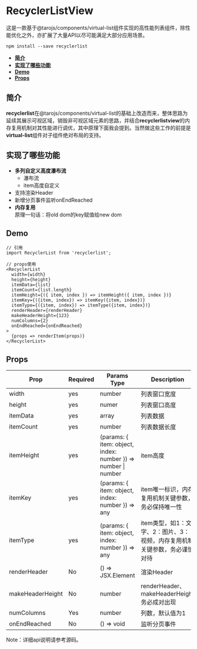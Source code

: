 # RecyclerListView

这是一款基于@tarojs/components/virtual-list组件实现的高性能列表组件，除性能优化之外，亦扩展了大量API以尽可能满足大部分应用场景。

`npm install --save recyclerlist`

* **[简介](#简介)**
* **[实现了哪些功能](#实现了哪些功能)**
* **[Demo](#demo)**
* **[Props](#props)**

## 简介
**recyclerlist**在@tarojs/components/virtual-list的基础上改造而来，整体思路为延续其展示可视区域，销毁非可视区域元素的思路，并结合**recyclerlistview**的内存复用机制对其性能进行调优，其中原理下面我会提到。当然做这些工作的前提是**virtual-list**组件对子组件绝对布局的支持。

## 实现了哪些功能

- **多列自定义高度瀑布流**  
	- 瀑布流
	- item高度自定义
- 支持渲染Header
- 新增分页事件监听onEndReached
- **内存复用**  
    原理一句话：将old dom的key赋值给new dom

## Demo

```
// 引用
import RecyclerList from 'recyclerlist';

// props使用
<RecyclerList
  width={width}
  height={height}
  itemData={list}
  itemCount={list.length}
  itemHeight={({ item, index }) => itemHeight({ item, index })}
  itemKey={({item, index}) => itemKey({item, index})}
  itemType={({item, index}) => itemType({item, index})}
  renderHeader={renderHeader}
  makeHeaderHeight={123}
  numColumns={2}
  onEndReached={onEndReached}
>
  {props => renderItem(props)}
</RecyclerList>
```

## Props

| Prop | Required | Params Type | Description |
| --- | --- | --- | --- |
| width | yes | number | 列表窗口宽度 |
| height | yes | numer | 列表窗口高度 |
| itemData | yes | array | 列表数据 |
| itemCount | yes | number | 列表数据长度 |
| itemHeight | yes | (params: { item: object, index: number }) => number \| number | item高度 |
| itemKey | yes | (params: { item: object, index: number }) => any | item唯一标识，内存复用机制关键参数，务必保持唯一性 |
| itemType | yes | (params: { item: object, index: number }) => any | item类型，如1：文字、2：图片、3：视频，内存复用机制关键参数，务必谨慎对待 |
| renderHeader | No | () => JSX.Element | 渲染Header |
| makeHeaderHeight | No | number | renderHeader、makeHeaderHeight务必成对出现 |
| numColumns | Yes | number | 列数，默认值为1 |
| onEndReached | No | () => void | 监听分页事件 |

Note：详细api说明请参考源码。
